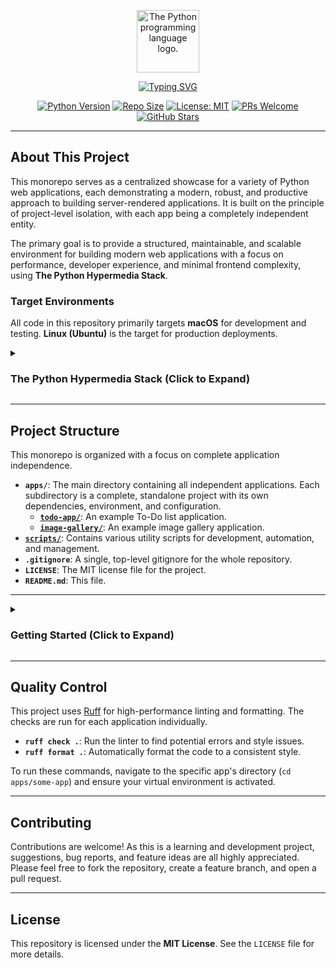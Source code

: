 <p align="center">
  <img src="https://upload.wikimedia.org/wikipedia/commons/thumb/c/c3/Python-logo-notext.svg/1869px-Python-logo-notext.svg.png" alt="The Python programming language logo." width="100"/>
</p>

<p align="center">
  <a href="https://github.com/dunamismax/Python-Hypermedia">
    <img src="https://readme-typing-svg.herokuapp.com?font=Fira+Code&size=24&pause=1000&color=4B8BBE&center=true&vCenter=true&width=800&lines=The+Python+Hypermedia+Stack;Building+Modern+Server-Rendered+Apps;FastAPI+%2B+HTMX+%2B+Tailwind+CSS;Minimal+JavaScript.+Maximum+Productivity." alt="Typing SVG" />
  </a>
</p>

<p align="center">
  <a href="https://www.python.org/"><img src="https://img.shields.io/badge/Python-3.10+-3776AB.svg" alt="Python Version"></a>
  <a href="https://img.shields.io/github/repo-size/dunamismax/Python-Hypermedia"><img src="https://img.shields.io/github/repo-size/dunamismax/Python-Hypermedia" alt="Repo Size"></a>
  <a href="https://github.com/dunamismax/Python-Hypermedia/blob/main/LICENSE"><img src="https://img.shields.io/badge/License-MIT-yellow.svg" alt="License: MIT"></a>
  <a href="https://github.com/dunamismax/Python-Hypermedia/pulls"><img src="https://img.shields.io/badge/PRs-welcome-brightgreen.svg" alt="PRs Welcome"></a>
  <a href="https://github.com/dunamismax/Python-Hypermedia/stargazers"><img src="https://img.shields.io/github/stars/dunamismax/Python-Hypermedia" alt="GitHub Stars"></a>
</p>

---

## About This Project

This monorepo serves as a centralized showcase for a variety of Python web applications, each demonstrating a modern, robust, and productive approach to building server-rendered applications. It is built on the principle of project-level isolation, with each app being a completely independent entity.

The primary goal is to provide a structured, maintainable, and scalable environment for building modern web applications with a focus on performance, developer experience, and minimal frontend complexity, using **The Python Hypermedia Stack**.

### Target Environments

All code in this repository primarily targets **macOS** for development and testing. **Linux (Ubuntu)** is the target for production deployments.

<details>
<summary><h3>The Python Hypermedia Stack (Click to Expand)</h3></summary>

This stack is designed for building self-contained, high-performance, and interactive web applications. The architecture is centered around a powerful Python backend that renders HTML, enhanced with a minimal set of best-in-class libraries to create a rich user experience without the need for a heavy client-side framework.

---

### **1. Backend**

The core of the application, responsible for handling logic, routing, and rendering the user interface.

- **FastAPI**
  - **Why:** A modern, high-performance Python web framework ideal for building APIs and, in this case, serving server-rendered HTML. It uses standard Python type hints for data validation, which leads to robust, editor-friendly code. It will handle the routes and render the Jinja2 templates.
  - **Latest Version:** 0.111.0
  - **Official Documentation:** <https://fastapi.tiangolo.com/>
- **Uvicorn**
  - **Why:** A lightning-fast ASGI (Asynchronous Server Gateway Interface) server that is required to run FastAPI's asynchronous capabilities. It acts as the direct process manager for the Python application on your server.
  - **Latest Version:** 0.30.1
  - **Official Documentation:** <https://www.uvicorn.org/>

### **2. Database & Data Modeling**

This combination provides a powerful and Python-native way to define, validate, and interact with your database.

- **Pydantic**
  - **Why:** The backbone for data validation in FastAPI. It uses Python type hints to validate, serialize, and deserialize data, ensuring that all data flowing through your application is well-structured and correct. It's a core dependency of FastAPI.
  - **Latest Version:** 2.8.2
  - **Official Documentation:** <https://docs.pydantic.dev/>
- **SQLAlchemy**
  - **Why:** The premier SQL toolkit and Object Relational Mapper (ORM) for Python. It provides a full suite of powerful tools for interacting with your database, offering both a high-level ORM and a low-level SQL expression language for maximum flexibility and performance.
  - **Latest Version:** 2.0.31
  - **Official Documentation:** <https://www.sqlalchemy.org/>
- **SQLModel**
  - **Why:** Created by the author of FastAPI, SQLModel simplifies interaction between the database and the API. It is built on top of Pydantic and SQLAlchemy, allowing you to define your data models, database tables, and API responses from a single, clear Python class. This reduces code duplication significantly.
  - **Latest Version:** 0.1.1
  - **Official Documentation:** <https://sqlmodel.tiangolo.com/>

### **3. Frontend (The Hypermedia Stack)**

This stack creates a rich, interactive user experience by rendering HTML on the server, avoiding the need for a complex client-side JavaScript framework.

- **Jinja2**
  - **Why:** A fast, expressive, and widely-used templating engine for Python. FastAPI will use Jinja2 to render your HTML templates, injecting dynamic data from the backend before sending the final HTML page to the user's browser.
  - **Latest Version:** 3.1.4
  - **Official Documentation:** <https://jinja.palletsprojects.com/>
- **HTMX**
  - **Why:** This is the key to modern interactivity in this stack. HTMX allows you to access modern browser features like AJAX directly from HTML attributes. Instead of writing JavaScript to fetch data and update the UI, you can add simple attributes to your HTML elements that tell HTMX to fetch a new piece of HTML from the server and swap it into the page.
  - **Latest Version:** 2.0.1
  - **Official Documentation:** <https://htmx.org/>
- **Tailwind CSS**
  - **Why:** A utility-first CSS framework that allows for rapid UI development directly within your HTML. Instead of writing custom CSS files, you use pre-defined utility classes. This is highly efficient for prototyping and building custom designs without leaving your Jinja2 templates.
  - **Latest Version:** 3.4.4
  - **Official Documentation:** <https://tailwindcss.com/docs/>
- **DaisyUI**
  - **Why:** A plugin for Tailwind CSS that provides pre-styled components (like buttons, cards, menus, etc.) as Tailwind utility classes. This dramatically speeds up development by giving you beautifully designed components out-of-the-box, while still allowing for full customization through standard Tailwind utilities.
  - **Latest Version:** 4.12.10
  - **Official Documentation:** <https://daisyui.com/>
- **TypeScript (Vanilla)**
  - **Why:** As requested, for minimal, "sprinkled-in" use. While HTMX handles the vast majority of interactivity, you might occasionally need a small, self-contained script for a purely client-side interaction (e.g., toggling a class on a complex element without a server trip). Using vanilla TypeScript provides type-safety for these small, targeted use cases.
  - **Latest Version:** 5.5.3
  - **Official Documentation:** <https://www.typescriptlang.org/docs/>

### **4. CLI & Management**

Tools for creating command-line interfaces to manage the application, run scripts, and automate tasks.

- **Typer**
  - **Why:** The sister library to FastAPI, also built by Sebastián Ramírez. Typer makes it incredibly easy to build powerful and elegant CLI applications using the same Python type hints you use in the rest of the stack. It's ideal for creating management commands (e.g., creating a superuser, seeding the database, running maintenance tasks) with automatic help text and argument validation.
  - **Latest Version:** 0.12.3
  - **Official Documentation:** <https://typer.tiangolo.com/>

### **5. Deployment & Hosting**

Your specified self-hosted deployment on a Linux virtual machine.

- **Ubuntu Server**
  - **Why:** A stable, popular, and well-documented Linux distribution, making it an excellent choice for a web server. The Long-Term Support (LTS) version ensures security updates and stability for years.
  - **Latest Version:** 24.04 LTS ("Noble Numbat")
  - **Official Documentation:** <https://ubuntu.com/server/docs>
- **Caddy**
  - **Why:** An incredibly powerful and easy-to-use web server that excels as a reverse proxy. Its killer feature is automatic HTTPS, meaning it will provision and renew TLS certificates for your domains automatically. Its configuration file (the Caddyfile) is famously simple compared to alternatives. It will sit in front of your Uvicorn process, handling incoming traffic and routing it to your FastAPI application.
  - **Latest Version:** 2.8.4
  - **Official Documentation:** <https://caddyserver.com/docs/>

</details>

---

## Project Structure

This monorepo is organized with a focus on complete application independence.

- **`apps/`**: The main directory containing all independent applications. Each subdirectory is a complete, standalone project with its own dependencies, environment, and configuration.
  - **[`todo-app/`](https://github.com/dunamismax/Python-Hypermedia/tree/main/apps/todo-app)**: An example To-Do list application.
  - **[`image-gallery/`](https://github.com/dunamismax/Python-Hypermedia/tree/main/apps/image-gallery)**: An example image gallery application.
- **[`scripts/`](https://github.com/dunamismax/Python-Hypermedia/tree/main/scripts)**: Contains various utility scripts for development, automation, and management.
- **`.gitignore`**: A single, top-level gitignore for the whole repository.
- **`LICENSE`**: The MIT license file for the project.
- **`README.md`**: This file.

---

<details>
<summary><h3>Getting Started (Click to Expand)</h3></summary>

#### 1. Prerequisites

- **Python 3.10+**
- **[uv](https://github.com/astral-sh/uv)**: The fast Python package installer used in this project.
- **Node.js and npm**: For managing frontend dependencies like Tailwind CSS.

#### 2. Clone the Repository

```bash
git clone https://github.com/dunamismax/Python-Hypermedia.git
cd Python-Hypermedia
```

#### 3. Running an Application (The Easy Way)

This repository includes a custom CLI tool to automate the setup and running of all projects (applications and scripts).

1. **Navigate to the script directory:**
   ```bash
   cd scripts/app_runner
   ```

2. **Set up the script's environment (only needs to be done once):**
   ```bash
   # Create the virtual environment
   uv venv
   
   # Activate the environment
   source .venv/bin/activate
   
   # Install dependencies
   uv pip sync pyproject.toml
   ```

3. **Run the script:**
   ```bash
   python run.py
   ```

The script will present an interactive menu where you can:
- **Set up all projects at once**: Choose **"ALL PROJECTS"** to automatically create virtual environments and install all Python/Node.js dependencies for every project in the `apps/` and `scripts/` directories.
- **Run a specific app or script**: Select any project from the list to automatically install its dependencies. If you select an app, it will also launch its development servers.

---

#### 4. Cleaning the Repository

If you need to reset your project by removing all temporary files and environments, you can use the `app_cleaner` script.

1. **Navigate to the script directory:**
   ```bash
   cd scripts/app_cleaner
   ```

2. **Set up the script's environment (only needs to be done once):**
   ```bash
   # Create the virtual environment
   uv venv
   
   # Activate the environment
   source .venv/bin/activate
   
   # Install dependencies
   uv pip sync pyproject.toml
   ```

3. **Run the script:**
   ```bash
   python clean.py
   ```
The script will find all temporary files (`.venv`, `node_modules`, etc.) and ask for confirmation before deleting them.

---

#### 5. Manual Setup (The Old Way)

If you prefer to run an application manually, the process is the same for all apps.

**Example using `todo-app`:**

1. **Navigate to the app's directory:**
   ```bash
   cd apps/todo-app
   ```

2. **Create the Python virtual environment:**
   ```bash
   uv venv
   ```

3. **Activate the environment:**
   ```bash
   # On macOS / Linux
   source .venv/bin/activate

   # On Windows
   .venv\Scripts\activate
   ```

4. **Install Python dependencies:**
   ```bash
   uv pip sync pyproject.toml
   ```

5. **Install frontend dependencies:**
   ```bash
   npm install
   ```

6. **Run the development servers (requires two terminals):**
   - **Terminal 1 (Tailwind CSS):** `npm run watch`
   - **Terminal 2 (FastAPI):** `uvicorn src.todo_app.main:app --reload`

7. **Open in browser:** Navigate to [http://127.0.0.1:8000](http://127.0.0.1:8000).

</details>

---

## Quality Control

This project uses [Ruff](https://docs.astral.sh/ruff/) for high-performance linting and formatting. The checks are run for each application individually.

- **`ruff check .`**: Run the linter to find potential errors and style issues.
- **`ruff format .`**: Automatically format the code to a consistent style.

To run these commands, navigate to the specific app's directory (`cd apps/some-app`) and ensure your virtual environment is activated.

---

## Contributing

Contributions are welcome! As this is a learning and development project, suggestions, bug reports, and feature ideas are all highly appreciated. Please feel free to fork the repository, create a feature branch, and open a pull request.

---

## License

This repository is licensed under the **MIT License**. See the `LICENSE` file for more details.
